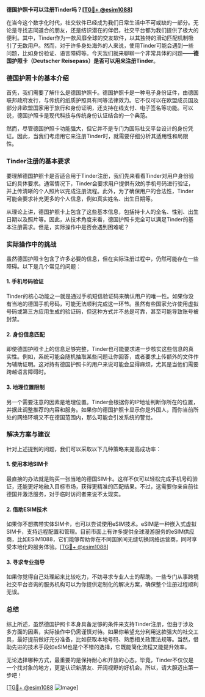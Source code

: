 **德国护照卡可以注册Tinder吗？[[TG💪+ @esim1088](https://t.me/s/esim1088)]**

在当今这个数字化时代，社交软件已经成为我们日常生活中不可或缺的一部分。无论是寻找志同道合的朋友，还是结识潜在的伴侣，社交平台都为我们提供了极大的便利。其中，Tinder作为一款风靡全球的交友软件，以其独特的滑动匹配机制吸引了无数用户。然而，对于许多身处海外的人来说，使用Tinder可能会遇到一些问题，比如身份验证、语言障碍等。今天我们就来聊聊一个非常具体的问题——**德国护照卡（Deutscher Reisepass）是否可以用来注册Tinder**。

### 德国护照卡的基本介绍

首先，我们需要了解什么是德国护照卡。德国护照卡是一种电子身份证件，由德国联邦政府发行，与传统的纸质护照具有同等法律效力。它不仅可以在欧盟成员国及部分非欧盟国家用于旅行和身份证明，还支持在线支付、电子签名等功能。可以说，德国护照卡是现代科技与传统身份认证结合的一个典范。

然而，尽管德国护照卡功能强大，但它并不是专门为国际社交平台设计的身份凭证。因此，当我们考虑用它来注册Tinder时，就需要仔细分析其适用性和局限性。

### Tinder注册的基本要求

要理解德国护照卡是否适合用于Tinder注册，我们先来看看Tinder对用户身份验证的具体要求。通常情况下，Tinder会要求用户提供有效的手机号码进行验证，并上传清晰的个人照片以完成注册流程。此外，为了确保用户的合法性，Tinder可能会要求补充更多的个人信息，例如真实姓名、出生日期等。

从理论上讲，德国护照卡上包含了这些基本信息，包括持卡人的全名、性别、出生日期以及照片等。因此，从技术角度来看，德国护照卡完全可以满足Tinder的基本注册需求。但是，实际操作中是否会遇到困难呢？

### 实际操作中的挑战

虽然德国护照卡包含了许多必要的信息，但在实际注册过程中，仍然可能存在一些障碍。以下是几个常见的问题：

#### 1. 手机号码验证
Tinder的核心功能之一就是通过手机短信验证码来确认用户的唯一性。如果你没有当地的德国手机号码，可能无法顺利完成这一环节。虽然有些国家允许使用虚拟号码或第三方应用生成的验证码，但这种方式并不总是可靠，甚至可能导致账号被封禁。

#### 2. 身份信息匹配
即使德国护照卡上的信息足够完整，Tinder也可能要求进一步核实这些信息的真实性。例如，系统可能会随机抽取某些问题让你回答，或者要求上传额外的文件作为辅助证明。这对持有德国护照卡的用户来说可能会显得麻烦，尤其是当他们需要跨越语言障碍时。

#### 3. 地理位置限制
另一个需要注意的因素是地理位置。Tinder会根据你的IP地址判断你所在的位置，并据此调整推荐的内容和服务。如果你的德国护照卡显示你是外国人，而你当前所处的网络环境又不在德国范围内，那么可能会引发系统的警觉。

### 解决方案与建议

针对上述提到的问题，我们可以采取以下几种策略来提高成功率：

#### 1. 使用本地SIM卡
最直接的办法就是购买一张当地的德国SIM卡。这样不仅可以轻松完成手机号码验证，还能更好地融入目标市场，获得更精准的匹配结果。不过，这需要你亲自前往德国并激活服务，对于临时访问者来说不太现实。

#### 2. 借助ESIM技术
如果你不想携带实体SIM卡，也可以尝试使用eSIM技术。eSIM是一种嵌入式虚拟SIM卡，支持远程配置和管理。目前市面上有许多提供全球漫游服务的eSIM供应商，比如ESIM1088，它们能够帮助你在不同国家间无缝切换网络运营商，同时享受本地化的服务体验。[[TG💪+ @esim1088](https://t.me/s/esim1088)]

#### 3. 寻求专业指导
如果你觉得自己处理起来比较吃力，不妨寻求专业人士的帮助。一些专门从事跨境社交平台咨询的服务机构可以为你提供定制化的解决方案，确保整个注册过程顺利无误。

### 总结

综上所述，虽然德国护照卡本身具备足够的条件来支持Tinder注册，但由于涉及多方面的因素，实际操作中仍需谨慎对待。如果你希望充分利用这款强大的社交工具，最好提前做好充分准备，比如获取本地号码、熟悉相关政策法规等。当然，借助先进的技术手段如eSIM也是个不错的选择，它既能简化流程又能提升效率。

无论选择哪种方式，最重要的是保持耐心和开放的心态。毕竟，Tinder不仅仅是一个找对象的地方，更是认识新朋友、开阔视野的好机会。所以，请大胆迈出第一步吧！

[[TG💪+ @esim1088](https://t.me/s/esim1088) ![Image](https://i.postimg.cc/4NQfJmqS/Snipaste-2025-05-13-00-14-12.png)]